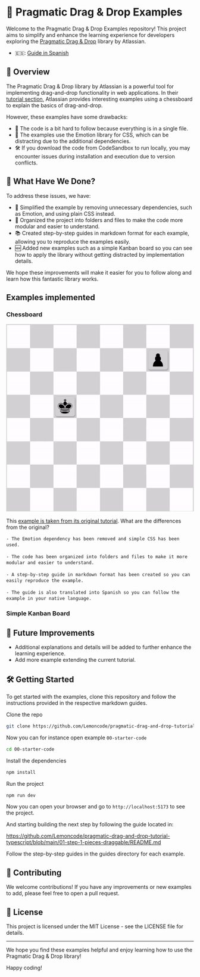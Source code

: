 # 🧩 Pragmatic Drag & Drop Examples

Welcome to the Pragmatic Drag & Drop Examples repository! This project aims to simplify and enhance the learning experience for developers exploring the [Pragmatic Drag & Drop](https://github.com/atlassian/pragmatic-drag-and-drop) library by Atlassian.

- 🇪🇸: [Guide in Spanish](https://github.com/Lemoncode/pragmatic-drag-and-drop-tutorial-typescript/blob/main/README_ES.md)

## 📝 Overview

The Pragmatic Drag & Drop library by Atlassian is a powerful tool for implementing drag-and-drop functionality in web applications. In their [tutorial section](https://atlassian.design/components/pragmatic-drag-and-drop/tutorial), Atlassian provides interesting examples using a chessboard to explain the basics of drag-and-drop.

However, these examples have some drawbacks:

- 📄 The code is a bit hard to follow because everything is in a single file.
- 💄 The examples use the Emotion library for CSS, which can be distracting due to the additional dependencies.
- 🛠️ If you download the code from CodeSandbox to run locally, you may encounter issues during installation and execution due to version conflicts.

## 🔧 What Have We Done?

To address these issues, we have:

- 🧹 Simplified the example by removing unnecessary dependencies, such as Emotion, and using plain CSS instead.
- 📂 Organized the project into folders and files to make the code more modular and easier to understand.
- 📚 Created step-by-step guides in markdown format for each example, allowing you to reproduce the examples easily.
- 🆕 Added new examples such as a simple Kanban board so you can see how to apply the library without getting distracted by implementation details.

We hope these improvements will make it easier for you to follow along and learn how this fantastic library works.

## Examples implemented

### Chessboard

![Chessboard with a king and a pawn, you can drag and drop both pieces, if drop destination is valid the it will be coloured in green if not, red](./00-chessboard/03-step-3-moving-the-pieces/public/03-step-3-example.gif)

This [example is taken from its original tutorial](https://atlassian.design/components/pragmatic-drag-and-drop/tutorial). What are the differences from the original?

    - The Emotion dependency has been removed and simple CSS has been used.

    - The code has been organized into folders and files to make it more modular and easier to understand.

    - A step-by-step guide in markdown format has been created so you can easily reproduce the example.

    - The guide is also translated into Spanish so you can follow the example in your native language.

### Simple Kanban Board


## 🔮 Future Improvements

- Additional explanations and details will be added to further enhance the learning experience.
- Add more example extending the current tutorial.

## 🛠️ Getting Started

To get started with the examples, clone this repository and follow the instructions provided in the respective markdown guides.

Clone the repo

```sh
git clone https://github.com/Lemoncode/pragmatic-drag-and-drop-tutorial-typescript.git
```

Now you can for instance open example `00-starter-code`

```sh
cd 00-starter-code
```

Install the dependencies

```sh
npm install
```

Run the project

```sh
npm run dev
```

Now you can open your browser and go to `http://localhost:5173` to see the project.

And starting building the next step by following the guide located in:

https://github.com/Lemoncode/pragmatic-drag-and-drop-tutorial-typescript/blob/main/01-step-1-pieces-draggable/README.md

Follow the step-by-step guides in the guides directory for each example.

## 🤝 Contributing

We welcome contributions! If you have any improvements or new examples to add, please feel free to open a pull request.

## 📜 License

This project is licensed under the MIT License - see the LICENSE file for details.

---

We hope you find these examples helpful and enjoy learning how to use the Pragmatic Drag & Drop library!

Happy coding!
